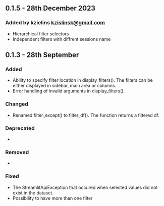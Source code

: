 ## 0.1.5 - 28th December 2023
### Added by kzielins <Krzysztof Zielinski> kzislinsk@gmail.com
- Hierarchical filter selectors
- Independent filters with diffrent sessions name

## 0.1.3 - 28th September
### Added
- Ability to specify filter location in display_filters(). The filters can be either displayed in sidebar, main area or columns.
- Error handling of invalid arguments in display_filters().

### Changed
- Renamed filter_except() to filter_df(). The function returns a filtered df.

### Deprecated
- 

### Removed
- 

### Fixed
- The StreamlitApiException that occured when selected values did not exist in the dataset.
- Possibility to have more than one filter 
